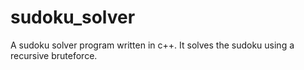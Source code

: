# sudoku_solver
A sudoku solver program written in c++. It solves the sudoku using a recursive bruteforce.
